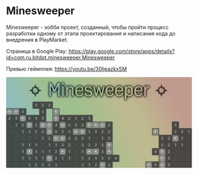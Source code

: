 # Minesweeper
Minesweeper - хобби проект, созданный, чтобы пройти процесс разработки одному от этапа проектирования и написания кода до внедрения в PlayMarket.

Страница в Google Play: https://play.google.com/store/apps/details?id=com.ru.bitdot.minesweeper.Minesweeper

Превью геймплея: https://youtu.be/30ljeazkxSM

![alt text](https://github.com/ArtyomTukanow/Minesweeper/blob/master/doc/title.png)
